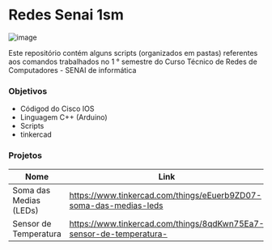 #  Redes Senai 1sm

![image](https://user-images.githubusercontent.com/78046279/124510570-7b6f4280-ddaa-11eb-83dc-4161c36bd8ec.png)

Este repositório contém alguns scripts (organizados em pastas) referentes aos comandos trabalhados no 1 ° semestre do Curso Técnico de Redes de Computadores - SENAI de informática

### Objetivos

- Códigod do Cisco IOS
-  Linguagem C++ (Arduino)
-  Scripts
- tinkercad

### Projetos

Nome | Link
---- | -------
Soma das Medias (LEDs) |https://www.tinkercad.com/things/eEuerb9ZD07-soma-das-medias-leds
Sensor de Temperatura |  https://www.tinkercad.com/things/8qdKwn75Ea7-sensor-de-temperatura-

